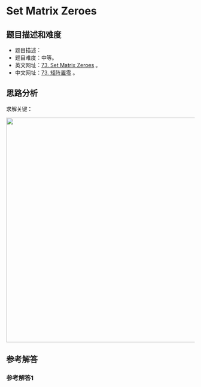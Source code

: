 # Set Matrix Zeroes

## 题目描述和难度
+ 题目描述：
+ 题目难度：中等。
+ 英文网址：[73. Set Matrix Zeroes](https://leetcode.com/problems/set-matrix-zeroes/description/)  。
+ 中文网址：[73. 矩阵置零](https://leetcode-cn.com/problems/set-matrix-zeroes/description/)  。
## 思路分析
求解关键：

<img src="https://liweiwei1419.github.io/images/leetcode-solution/" width="600">

## 参考解答
### 参考解答1

```java

```